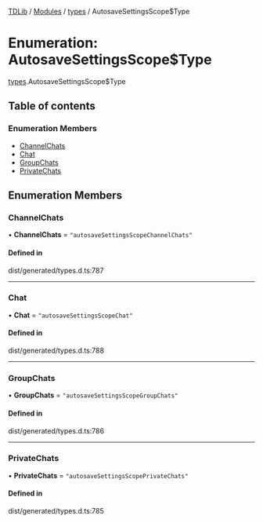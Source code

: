 [TDLib](../README.md) / [Modules](../modules.md) / [types](../modules/types.md) / AutosaveSettingsScope$Type

# Enumeration: AutosaveSettingsScope$Type

[types](../modules/types.md).AutosaveSettingsScope$Type

## Table of contents

### Enumeration Members

- [ChannelChats](types.AutosaveSettingsScope_Type.md#channelchats)
- [Chat](types.AutosaveSettingsScope_Type.md#chat)
- [GroupChats](types.AutosaveSettingsScope_Type.md#groupchats)
- [PrivateChats](types.AutosaveSettingsScope_Type.md#privatechats)

## Enumeration Members

### ChannelChats

• **ChannelChats** = ``"autosaveSettingsScopeChannelChats"``

#### Defined in

dist/generated/types.d.ts:787

___

### Chat

• **Chat** = ``"autosaveSettingsScopeChat"``

#### Defined in

dist/generated/types.d.ts:788

___

### GroupChats

• **GroupChats** = ``"autosaveSettingsScopeGroupChats"``

#### Defined in

dist/generated/types.d.ts:786

___

### PrivateChats

• **PrivateChats** = ``"autosaveSettingsScopePrivateChats"``

#### Defined in

dist/generated/types.d.ts:785
